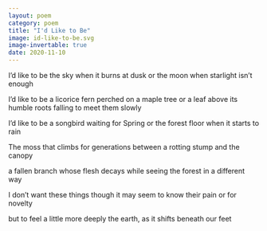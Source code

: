 ```yaml
---
layout: poem
category: poem
title: "I'd Like to Be"
image: id-like-to-be.svg
image-invertable: true
date: 2020-11-10
---
```


I’d like to be the sky
when it burns at dusk
or the moon
when starlight isn’t enough

I’d like to be a licorice fern
perched on a maple tree
or a leaf above its humble roots
falling to meet them slowly

I’d like to be a songbird
waiting for Spring
or the forest floor
when it starts to rain

The moss that climbs
for generations between
a rotting stump
and the canopy

a fallen branch
whose flesh decays
while seeing the forest
in a different way

I don’t want these things
though it may seem
to know their pain
or for novelty

but to feel a little more deeply
the earth, as it shifts beneath our feet
